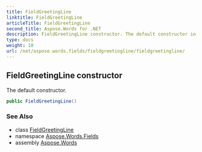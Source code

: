 ```yaml
---
title: FieldGreetingLine
linktitle: FieldGreetingLine
articleTitle: FieldGreetingLine
second_title: Aspose.Words for .NET
description: FieldGreetingLine constructor. The default constructor in C#.
type: docs
weight: 10
url: /net/aspose.words.fields/fieldgreetingline/fieldgreetingline/
---
```

## FieldGreetingLine constructor

The default constructor.

```csharp
public FieldGreetingLine()
```

### See Also

* class [FieldGreetingLine](../)
* namespace [Aspose.Words.Fields](../../../aspose.words.fields/)
* assembly [Aspose.Words](../../../)
